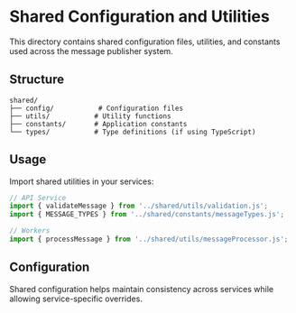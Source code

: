 # Shared Configuration and Utilities

This directory contains shared configuration files, utilities, and constants used across the message publisher system.

## Structure

```
shared/
├── config/           # Configuration files
├── utils/           # Utility functions
├── constants/       # Application constants
└── types/           # Type definitions (if using TypeScript)
```

## Usage

Import shared utilities in your services:

```javascript
// API Service
import { validateMessage } from '../shared/utils/validation.js';
import { MESSAGE_TYPES } from '../shared/constants/messageTypes.js';

// Workers
import { processMessage } from '../shared/utils/messageProcessor.js';
```

## Configuration

Shared configuration helps maintain consistency across services while allowing service-specific overrides.
